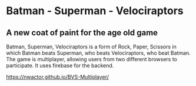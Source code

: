 # Batman - Superman - Velociraptors
## A new coat of paint for the age old game

Batman, Superman, Velociraptors is a form of Rock, Paper, Scissors in which Batman beats Superman, who beats Velociraptors, who beat Batman. The game is multiplayer, allowing users from two different browsers to participate. It uses firebase for the backend.

https://nwactor.github.io/BVS-Multiplayer/